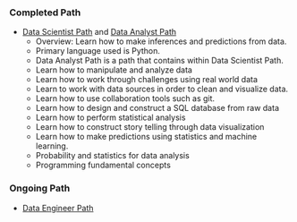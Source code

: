 
### Completed Path
- [Data Scientist Path](https://www.dataquest.io/path/data-scientist/) and [Data Analyst Path](https://www.dataquest.io/path/data-analyst/)
    - Overview: Learn how to make inferences and predictions from data.
    - Primary language used is Python.
    - Data Analyst Path is a path that contains within Data Scientist Path.
    - Learn how to manipulate and analyze data
    - Learn how to work through challenges using real world data
    - Learn to work with data sources in order to clean and visualize data.
    - Learn how to use collaboration tools such as git.
    - Learn how to design and construct a SQL database from raw data
    - Learn how to perform statistical analysis 
    - Learn how to construct story telling through data visualization 
    - Learn how to make predictions using statistics and machine learning.
    - Probability and statistics for data analysis 
    - Programming fundamental concepts

### Ongoing Path
- [Data Engineer Path](https://www.dataquest.io/path/data-engineer)


